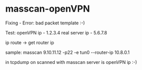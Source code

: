 # masscan-openVPN
Fixing - Error: bad packet template :-)

Test:
openVPN ip - 1.2.3.4
real server ip - 5.6.7.8

ip route -> get router ip

sample:
masscan 9.10.11.12 -p22 -e tun0 --router-ip 10.8.0.1

in tcpdump on scanned with masscan server is openVPN ip :-)
